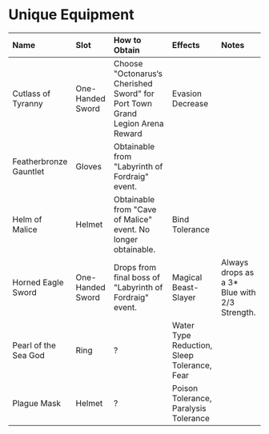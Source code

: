#  Unique Equipment

| Name                   | Slot             | How to Obtain                                                                | Effects                                     | Notes                                        |
|:-----------------------|:-----------------|:-----------------------------------------------------------------------------|:--------------------------------------------|:---------------------------------------------|
| Cutlass of Tyranny     | One-Handed Sword | Choose "Octonarus‘s Cherished Sword" for Port Town Grand Legion Arena Reward | Evasion Decrease                            |                                              |
| Featherbronze Gauntlet | Gloves           | Obtainable from "Labyrinth of Fordraig" event.                               |                                             |                                              |
| Helm of Malice         | Helmet           | Obtainable from "Cave of Malice" event. No longer obtainable.                | Bind Tolerance                              |                                              |
| Horned Eagle Sword     | One-Handed Sword | Drops from final boss of "Labyrinth of Fordraig" event.                      | Magical Beast-Slayer                        | Always drops as a 3* Blue with 2/3 Strength. |
| Pearl of the Sea God   | Ring             | ?                                                                            | Water Type Reduction, Sleep Tolerance, Fear |                                              |
| Plague Mask            | Helmet           | ?                                                                            | Poison Tolerance, Paralysis Tolerance       |                                              |
